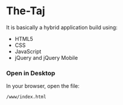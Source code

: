 # The-Taj
It is basically a hybrid application build using:
* HTML5
* CSS
* JavaScript
* jQuery and jQuery Mobile

### Open in Desktop

In your browser, open the file:

    /www/index.html

